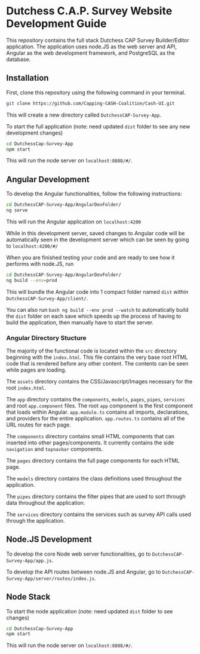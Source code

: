 # Dutchess C.A.P. Survey Website Development Guide

This repository contains the full stack Dutchess CAP Survey Builder/Editor application. The application uses node.JS as the web server and API, Angular as the web development framework, and PostgreSQL as the database.

## Installation

First, clone this repository using the following command in your terminal.

```bash
git clone https://github.com/Capping-CASH-Coalition/Cash-UI.git
```
This will create a new directory called `DutchessCAP-Survey-App`.

To start the full application (note: need updated `dist` folder to see any new development changes) 

```bash
cd DutchessCap-Survey-App
npm start
```

This will run the node server on `localhost:8888/#/`.

## Angular Development

To develop the Angular functionalities, follow the following instructions:

```bash
cd DutchessCAP-Survey-App/AngularDevFolder/
ng serve
```

This will run the Angular application on `localhost:4200`

While in this development server, saved changes to Angular code will be automatically seen in the development server which can be seen by going to `localhost:4200/#/`

When you are finished testing your code and are ready to see how it performs with node.JS, run

```bash
cd DutchessCAP-Survey-App/AngularDevFolder/
ng build --env=prod
```

This will bundle the Angular code into 1 compact folder named `dist` within `DutchessCAP-Survey-App/client/`.

You can also run `bash ng build --env prod --watch` to automatically build the `dist` folder on each save which speeds up the process of having to build the application, then manually have to start the server.

### Angular Directory Stucture

The majority of the functional code is located within the `src` directory beginning with the `index.html`. This file contains the very base root HTML code that is rendered before any other content. The contents can be seen while pages are loading.

The `assets` directory contains the CSS/Javascript/Images necessary for the root `index.html`.

The `app` directory contains the `components`, `models`, `pages`, `pipes`, `services` and root `app.component` files. The root `app` component is the first component that loads within Angular. `app.module.ts` contains all imports, declarations, and providers for the entire application. `app.routes.ts` contains all of the URL routes for each page.

The `components` directory contains small HTML components that can inserted into other pages/components. It currently contains the side `navigation` and `topnavbar` components.

The `pages` directory contains the full page components for each HTML page.

The `models` directory contains the class definitions used throughout the application.

The `pipes` directory contains the filter pipes that are used to sort through data throughout the application.

The `services` directory contains the services such as survey API calls used through the application.

## Node.JS Development

To develop the core Node web server functionalities, go to `DutchessCAP-Survey-App/app.js`.

To develop the API routes between node.JS and Angular, go to `DutchessCAP-Survey-App/server/routes/index.js`.

## Node Stack

To start the node application (note: need updated `dist` folder to see changes) 

```bash
cd DutchessCap-Survey-App
npm start
```

This will run the node server on `localhost:8888/#/`.
